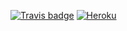 [![Travis badge](https://travis-ci.com/Seitzal/OpenTab.svg?branch=vue-frontend)](https://travis-ci.com/Seitzal/OpenTab)
[![Heroku](https://heroku-badge.herokuapp.com/?app=opentab)](https://opentab.herokuapp.com)
